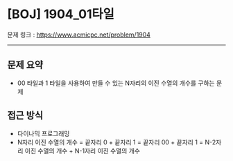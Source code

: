 # [BOJ] 1904_01타일

문제 링크 : https://www.acmicpc.net/problem/1904

-----------------
## 문제 요약
  - 00 타일과 1 타일을 사용하여 만들 수 있는 N자리의 이진 수열의 개수를 구하는 문제

## 접근 방식
  - 다이나믹 프로그래밍
  - N자리 이진 수열의 개수 = 끝자리 0 + 끝자리 1 = 끝자리 00 + 끝자리 1 = N-2자리 이진 수열의 개수 + N-1자리 이진 수열의 개수
